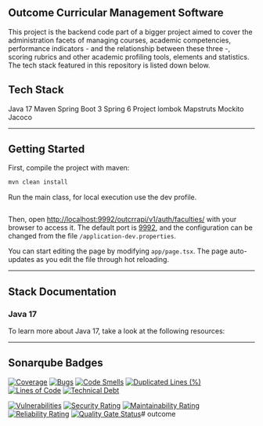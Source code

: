 ## Outcome Curricular Management Software

This project is the backend code part of a bigger project aimed to cover the administration facets of managing courses, academic competencies, performance indicators - and the relationship between these three -, scoring rubrics and other academic profiling tools, elements and statistics. The tech stack featured in this repository is listed down below.


## Tech Stack

Java 17
Maven
Spring Boot 3
Spring 6
Project lombok
Mapstruts
Mockito
Jacoco


---
## Getting Started

First, compile the project with maven:

```bash
mvn clean install
```

Run the main class, for local execution use the dev profile.

```bash

```

Then, open [http://localhost:9992/outcrrapi/v1/auth/faculties/](http://localhost:3013) with your browser to access it. The default port is [9992](http://localhost:3000), and the configuration can be changed from the file ```/application-dev.properties```.

You can start editing the page by modifying `app/page.tsx`. The page auto-updates as you edit the file through hot reloading.

---

## Stack Documentation

###  Java 17

To learn more about Java 17, take a look at the following resources:

---

## Sonarqube Badges


[![Coverage](https://pi2tools.icesi.edu.co/sonar/api/project_badges/measure?project=OUTCUR_outcome-curr-mgmnt-backend_AYthuxqSWeULmn6qh66e&metric=coverage&token=sqb_1019c88ef5af63cf64649891b1428c90877c942b)](https://pi2tools.icesi.edu.co/sonar/dashboard?id=OUTCUR_outcome-curr-mgmnt-backend_AYthuxqSWeULmn6qh66e)
[![Bugs](https://pi2tools.icesi.edu.co/sonar/api/project_badges/measure?project=OUTCUR_outcome-curr-mgmnt-backend_AYthuxqSWeULmn6qh66e&metric=bugs&token=sqb_1019c88ef5af63cf64649891b1428c90877c942b)](https://pi2tools.icesi.edu.co/sonar/dashboard?id=OUTCUR_outcome-curr-mgmnt-backend_AYthuxqSWeULmn6qh66e)
[![Code Smells](https://pi2tools.icesi.edu.co/sonar/api/project_badges/measure?project=OUTCUR_outcome-curr-mgmnt-backend_AYthuxqSWeULmn6qh66e&metric=code_smells&token=sqb_1019c88ef5af63cf64649891b1428c90877c942b)](https://pi2tools.icesi.edu.co/sonar/dashboard?id=OUTCUR_outcome-curr-mgmnt-backend_AYthuxqSWeULmn6qh66e)
[![Duplicated Lines (%)](https://pi2tools.icesi.edu.co/sonar/api/project_badges/measure?project=OUTCUR_outcome-curr-mgmnt-backend_AYthuxqSWeULmn6qh66e&metric=duplicated_lines_density&token=sqb_1019c88ef5af63cf64649891b1428c90877c942b)](https://pi2tools.icesi.edu.co/sonar/dashboard?id=OUTCUR_outcome-curr-mgmnt-backend_AYthuxqSWeULmn6qh66e)
[![Lines of Code](https://pi2tools.icesi.edu.co/sonar/api/project_badges/measure?project=OUTCUR_outcome-curr-mgmnt-backend_AYthuxqSWeULmn6qh66e&metric=ncloc&token=sqb_1019c88ef5af63cf64649891b1428c90877c942b)](https://pi2tools.icesi.edu.co/sonar/dashboard?id=OUTCUR_outcome-curr-mgmnt-backend_AYthuxqSWeULmn6qh66e)
[![Technical Debt](https://pi2tools.icesi.edu.co/sonar/api/project_badges/measure?project=OUTCUR_outcome-curr-mgmnt-backend_AYthuxqSWeULmn6qh66e&metric=sqale_index&token=sqb_1019c88ef5af63cf64649891b1428c90877c942b)](https://pi2tools.icesi.edu.co/sonar/dashboard?id=OUTCUR_outcome-curr-mgmnt-backend_AYthuxqSWeULmn6qh66e)

[![Vulnerabilities](https://pi2tools.icesi.edu.co/sonar/api/project_badges/measure?project=OUTCUR_outcome-curr-mgmnt-backend_AYthuxqSWeULmn6qh66e&metric=vulnerabilities&token=sqb_1019c88ef5af63cf64649891b1428c90877c942b)](https://pi2tools.icesi.edu.co/sonar/dashboard?id=OUTCUR_outcome-curr-mgmnt-backend_AYthuxqSWeULmn6qh66e)
[![Security Rating](https://pi2tools.icesi.edu.co/sonar/api/project_badges/measure?project=OUTCUR_outcome-curr-mgmnt-backend_AYthuxqSWeULmn6qh66e&metric=security_rating&token=sqb_1019c88ef5af63cf64649891b1428c90877c942b)](https://pi2tools.icesi.edu.co/sonar/dashboard?id=OUTCUR_outcome-curr-mgmnt-backend_AYthuxqSWeULmn6qh66e)
[![Maintainability Rating](https://pi2tools.icesi.edu.co/sonar/api/project_badges/measure?project=OUTCUR_outcome-curr-mgmnt-backend_AYthuxqSWeULmn6qh66e&metric=sqale_rating&token=sqb_1019c88ef5af63cf64649891b1428c90877c942b)](https://pi2tools.icesi.edu.co/sonar/dashboard?id=OUTCUR_outcome-curr-mgmnt-backend_AYthuxqSWeULmn6qh66e)
[![Reliability Rating](https://pi2tools.icesi.edu.co/sonar/api/project_badges/measure?project=OUTCUR_outcome-curr-mgmnt-backend_AYthuxqSWeULmn6qh66e&metric=reliability_rating&token=sqb_1019c88ef5af63cf64649891b1428c90877c942b)](https://pi2tools.icesi.edu.co/sonar/dashboard?id=OUTCUR_outcome-curr-mgmnt-backend_AYthuxqSWeULmn6qh66e)
[![Quality Gate Status](https://pi2tools.icesi.edu.co/sonar/api/project_badges/measure?project=OUTCUR_outcome-curr-mgmnt-backend_AYthuxqSWeULmn6qh66e&metric=alert_status&token=sqb_1019c88ef5af63cf64649891b1428c90877c942b)](https://pi2tools.icesi.edu.co/sonar/dashboard?id=OUTCUR_outcome-curr-mgmnt-backend_AYthuxqSWeULmn6qh66e)# outcome
